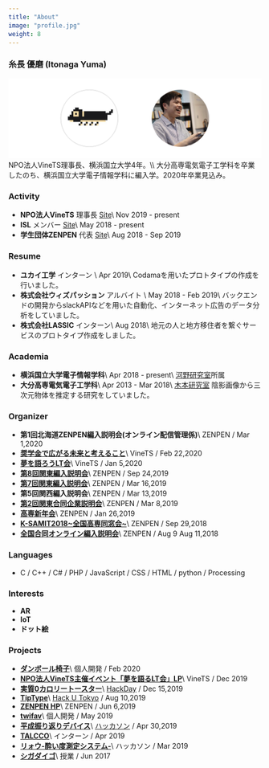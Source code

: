 ```yaml
---
title: "About"
image: "profile.jpg"
weight: 8
---
```


### 糸長 優磨 (Itonaga Yuma)
<img src="about.png" class="img-none-shadow">
<!-- ![Sample image](about.png) -->
NPO法人VineTS理事長、横浜国立大学4年。\\
大分高専電気電子工学科を卒業したのち、横浜国立大学電子情報学科に編入学。2020年卒業見込み。

### Activity <i class="fas fa-flag"></i>
- **NPO法人VineTS** 理事長 [Site](https://vinets.kibe.la/shared/entries/28071624-8b04-4f83-b3aa-79f7d4770cc9)\\
  Nov 2019 - present
- **ISL** メンバー [Site](https://ynu-isc-isl2015.jimdofree.com/)\\
  May 2018 - present
- **学生団体ZENPEN** 代表 [Site](https://www.zenpen-kosen.com/)\\
  Aug 2018 - Sep 2019

### Resume <i class="fas fa-briefcase"></i>
- **ユカイ工学** インターン \\
  Apr 2019\\
  Codamaを用いたプロトタイプの作成を行いました。
- **株式会社ウィズパッション** アルバイト \\
  May 2018 - Feb 2019\\
  バックエンドの開発からslackAPIなどを用いた自動化、インターネット広告のデータ分析をしていました。
- **株式会社LASSIC** インターン\\
  Aug 2018\\
  地元の人と地方移住者を繋ぐサービスのプロトタイプ作成をしました。

### Academia <i class="fas fa-user-graduate"></i>
- **横浜国立大学電子情報学科**\\
  Apr 2018 - present\\
  [河野研究室](http://www.kohnolab.dnj.ynu.ac.jp/)所属
- **大分高専電気電子工学科**\\
  Apr 2013 - Mar 2018\\
  [木本研究室](https://www.kimotolab.ml/) 陰影画像から三次元物体を推定する研究をしていました。

### Organizer <i class="fas fa-user-alt"></i>
- **第1回北海道ZENPEN編入説明会(オンライン配信管理係)**\\
  ZENPEN / Mar 1,2020
- **[奨学金で広がる未来と考えること](https://vinets.connpass.com/event/165888/?fbclid=IwAR2Ks8v9GV6VekZCTXNaqkXond_kVlZw7xU2Tsx0TWgVAYcaaywlx2UxaXY)**\\
  VineTS / Feb 22,2020
- **[夢を語ろうLT会](https://yuma1100.github.io/tell_a_dream_LT/index.html)**\\
  VineTS / Jan 5,2020
- **[第8回関東編入説明会](https://www.zenpen-kosen.com/blog/report-jobhunting3rd/)**\\
  ZENPEN / Sep 24,2019
- **[第7回関東編入説明会](https://www.zenpen-kosen.com/blog/transferconf-7th-tokyo/)**\\
  ZENPEN / Mar 16,2019
- **第5回関西編入説明会**\\
  ZENPEN / Mar 13,2019
- **[第2回関東合同企業説明会](https://www.zenpen-kosen.com/blog/report-jobhunting3rd/)**\\
  ZENPEN / Mar 8,2019
- **[高専新年会](https://www.zenpen-kosen.com/blog/events2018-1/)**\\
  ZENPEN / Jan 26,2019
- **[K-SAMIT2018~全国高専同窓会~](https://ksamit.doorkeeper.jp/events/79554)**\\
  ZENPEN / Sep 29,2018
- **[全国合同オンライン編入説明会](https://www.zenpen-kosen.com/blog/event-online01/)**\\
  ZENPEN / Aug 9 Aug 11,2018

### Languages <i class="fas fa-code"></i>
- C / C++ / C# / PHP / JavaScript / CSS / HTML / python / Processing
  
### Interests <i class="fas fa-lightbulb"></i>
- **AR**
- **IoT**
- **ドット絵**
  
### Projects <i class="fas fa-wrench"></i>
- **[ダンボール椅子](../projects/cardboardchair/)**\\
  個人開発 / Feb 2020
- **[NPO法人VineTS主催イベント「夢を語るLT会」LP](../projects/2019dream_lt_lp/)**\\
  VineTS / Dec 2019
- **[実質0カロリートースター](../projects/0caltoaster/)**\\
  [HackDay](https://hackday.jp/) / Dec 15,2019
- **[TipType](../projects/tiptype/)**\\
  [Hack U Tokyo](https://hacku.yahoo.co.jp/hacku2019tokyo/) / Aug 10,2019
- **[ZENPEN HP](../projects/zenpen_hp/)**\\
  ZENPEN / Jun 6,2019
- **[twifav](../projects/twifav/)**\\
  個人開発 / May 2019
- **[平成振り返りデバイス](../projects/lookbackheise/)**\\
  [ハッカソン](https://www.cyberagent.co.jp/careers/students/event/detail/id=22909) / Apr 30,2019
- **[TALCCO](../projects/talcco/)**\\
  インターン / Apr 2019
- **[リォウ-酔い度測定システム-](../projects/alcoholsensor/)**\\
  ハッカソン / Mar 2019
- **[シガダイゴ](../projects/shigadaigo/)**\\
  授業 / Jun 2017